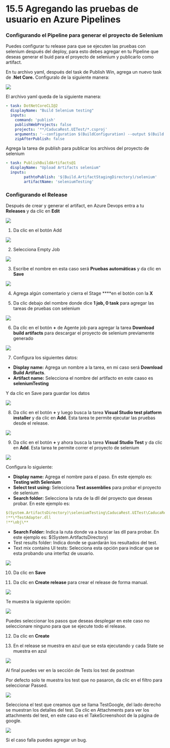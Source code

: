 # 15.5 Agregando las pruebas de usuario en Azure Pipelines

### Configurando el Pipeline para generar el proyecto de Selenium

Puedes configurar tu release para que se ejecuten las pruebas con selenium después del deploy, para esto debes agregar en tu Pipeline que deseas generar el buid para el proyecto de selenium y publicarlo como artifact.

En tu archivo yaml, después del task de Publish Win, agrega un nuevo task de .**Net Core.** Configuralo de la siguiente manera:

![](../.gitbook/assets/image%20%28163%29.png)

El archivo yaml queda de la siguiente manera:

```yaml
- task: DotNetCoreCLI@2
  displayName: "Build Selenium testing"
  inputs:
    command: 'publish'
    publishWebProjects: false
    projects: '**/CaducaRest.UITest/*.csproj' 
    arguments: '--configuration $(BuildConfiguration) --output $(Build.ArtifactStagingDirectory)/selenium --framework netcoreapp3.1'
    zipAfterPublish: false
```

Agrega la tarea de publish para publicar los archivos del proyecto de selenium

```yaml
- task: PublishBuildArtifacts@1
  displayName: "Upload Artifacts selenium"
  inputs:
        pathtoPublish: '$(Build.ArtifactStagingDirectory)/selenium' 
        artifactName: 'seleniumTesting' 
```

### Configurando el Release

Después de crear y generar el artifact, en Azure Devops entra a tu **Releases** y da clic en **Edit**

![](../.gitbook/assets/image%20%28142%29.png)

1. Da clic en el botón Add

![](../.gitbook/assets/image%20%28243%29.png)

2. Selecciona Empty Job

![](../.gitbook/assets/image%20%28138%29.png)

3. Escribe el nombre en esta caso será **Pruebas automáticas** y da clic en **Save**

![](../.gitbook/assets/image%20%28356%29.png)

4. Agrega algún comentario y cierra el Stage ****en el botón con la **X**

5. Da clic debajo del nombre donde dice **1 job, 0 task** para agregar las tareas de pruebas con selenium

![](../.gitbook/assets/image%20%2851%29.png)

6. Da clic en el botón **+** de Agente job para agregar la tarea **Download build artifacts** para descargar el proyecto de selenium previamente generado

![](../.gitbook/assets/image%20%28166%29.png)

7. Configura los siguientes datos:

* **Display name:** Agrega un nombre a la tarea, en mi caso será **Download Build Artifacts**.
* **Artifact name:** Selecciona el nombre del artifacto en este caaso es **seleniumTesting**

Y da clic en Save para guardar los datos

![](../.gitbook/assets/image%20%28182%29.png)

8. Da clic en el botón **+** y luego busca la tarea **Visual Studio test platform installer** y da clic en **Add.** Esta tarea te permite ejecutar las pruebas desde el release.

![](../.gitbook/assets/image%20%28237%29.png)

9. Da clic en el botón **+** y ahora busca la tarea **Visual Studio Test** y da clic en **Add**. Esta tarea te permite correr el proyecto de selenium

![](../.gitbook/assets/image%20%2864%29.png)

Configura lo siguiente:

* **Display name:** Agrega el nombre para el paso. En este ejemplo es: **Testing with Selenium**
* **Select test using:** Selecciona **Test assemblies** para probar el proyecto de selenium
* **Search folder:** Selecciona la ruta de la dll del proyecto que deseas probar. En este ejemplo es:

```yaml
$(System.ArtifactsDirectory)\seleniumTesting\CaducaRest.UITest\CaducaRest.UITest.dll
!**\*TestAdapter.dll
!**\obj\**
```

* **Search Folder:** Indica la ruta donde va a buscar las dll para probar. En este ejemplo es: $\(System.ArtifactsDirectory\)
* Test results folder: Indica donde se guardarán los resultados del test.
* Text mix contains UI tests: Selecciona esta opción para indicar que se esta probando una interfaz de usuario.

![](../.gitbook/assets/image%20%28499%29.png)

10. Da clic en **Save**

11. Da clic en **Create release** para crear el release de forma manual.

![](../.gitbook/assets/image%20%28501%29.png)

Te muestra la siguiente opción:

![](../.gitbook/assets/image%20%28497%29.png)

Puedes seleccionar los pasos que deseas desplegar en este caso no seleccionare ninguno para que se ejecute todo el release.

12. Da clic en **Create**

13. En el release se muestra en azul que se esta ejecutando y cada State se muestra en azul

![](../.gitbook/assets/image%20%28500%29.png)

Al final puedes ver en la sección de Tests los test de postman

Por defecto solo te muestra los test que no pasaron, da clic en el filtro para seleccionar Passed.

![](../.gitbook/assets/image%20%28495%29.png)

Selecciona el test que creamos que se llama TestGoogle, del lado derecho se muestran los detalles del test. Da clic en Attachments para ver los attachments del test, en este caso es el TakeScreenshoot de la página de google.

![](../.gitbook/assets/image%20%28492%29.png)

Si el caso falla puedes agregar un bug.



